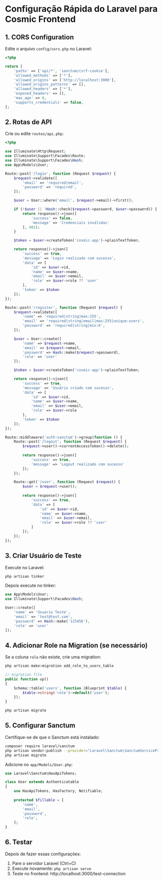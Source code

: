 # Configuração Rápida do Laravel para Cosmic Frontend

## 1. CORS Configuration

Edite o arquivo `config/cors.php` no Laravel:

```php
<?php

return [
    'paths' => ['api/*', 'sanctum/csrf-cookie'],
    'allowed_methods' => ['*'],
    'allowed_origins' => ['http://localhost:3000'],
    'allowed_origins_patterns' => [],
    'allowed_headers' => ['*'],
    'exposed_headers' => [],
    'max_age' => 0,
    'supports_credentials' => false,
];
```

## 2. Rotas de API

Crie ou edite `routes/api.php`:

```php
<?php

use Illuminate\Http\Request;
use Illuminate\Support\Facades\Route;
use Illuminate\Support\Facades\Hash;
use App\Models\User;

Route::post('/login', function (Request $request) {
    $request->validate([
        'email' => 'required|email',
        'password' => 'required',
    ]);

    $user = User::where('email', $request->email)->first();

    if (!$user || !Hash::check($request->password, $user->password)) {
        return response()->json([
            'success' => false,
            'message' => 'Credenciais inválidas'
        ], 401);
    }

    $token = $user->createToken('cosmic-app')->plainTextToken;

    return response()->json([
        'success' => true,
        'message' => 'Login realizado com sucesso',
        'data' => [
            'id' => $user->id,
            'name' => $user->name,
            'email' => $user->email,
            'role' => $user->role ?? 'user'
        ],
        'token' => $token
    ]);
});

Route::post('/register', function (Request $request) {
    $request->validate([
        'name' => 'required|string|max:255',
        'email' => 'required|string|email|max:255|unique:users',
        'password' => 'required|string|min:6',
    ]);

    $user = User::create([
        'name' => $request->name,
        'email' => $request->email,
        'password' => Hash::make($request->password),
        'role' => 'user'
    ]);

    $token = $user->createToken('cosmic-app')->plainTextToken;

    return response()->json([
        'success' => true,
        'message' => 'Usuário criado com sucesso',
        'data' => [
            'id' => $user->id,
            'name' => $user->name,
            'email' => $user->email,
            'role' => $user->role
        ],
        'token' => $token
    ]);
});

Route::middleware('auth:sanctum')->group(function () {
    Route::post('/logout', function (Request $request) {
        $request->user()->currentAccessToken()->delete();
        
        return response()->json([
            'success' => true,
            'message' => 'Logout realizado com sucesso'
        ]);
    });

    Route::get('/user', function (Request $request) {
        $user = $request->user();
        
        return response()->json([
            'success' => true,
            'data' => [
                'id' => $user->id,
                'name' => $user->name,
                'email' => $user->email,
                'role' => $user->role ?? 'user'
            ]
        ]);
    });
});
```

## 3. Criar Usuário de Teste

Execute no Laravel:

```bash
php artisan tinker
```

Depois execute no tinker:

```php
use App\Models\User;
use Illuminate\Support\Facades\Hash;

User::create([
    'name' => 'Usuario Teste',
    'email' => 'test@test.com',
    'password' => Hash::make('123456'),
    'role' => 'user'
]);
```

## 4. Adicionar Role na Migration (se necessário)

Se a coluna `role` não existe, crie uma migration:

```bash
php artisan make:migration add_role_to_users_table
```

```php
// migration file
public function up()
{
    Schema::table('users', function (Blueprint $table) {
        $table->string('role')->default('user');
    });
}
```

```bash
php artisan migrate
```

## 5. Configurar Sanctum

Certifique-se de que o Sanctum está instalado:

```bash
composer require laravel/sanctum
php artisan vendor:publish --provider="Laravel\Sanctum\SanctumServiceProvider"
php artisan migrate
```

Adicione no `app/Models/User.php`:

```php
use Laravel\Sanctum\HasApiTokens;

class User extends Authenticatable
{
    use HasApiTokens, HasFactory, Notifiable;
    
    protected $fillable = [
        'name',
        'email',
        'password',
        'role',
    ];
}
```

## 6. Testar

Depois de fazer essas configurações:

1. Pare o servidor Laravel (Ctrl+C)
2. Execute novamente: `php artisan serve`
3. Teste no frontend: http://localhost:3000/test-connection